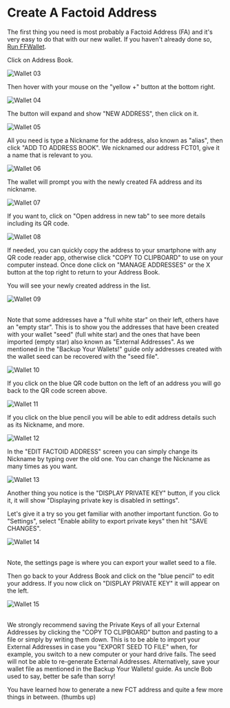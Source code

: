 # Create A Factoid Address

The first thing you need is most probably a Factoid Address (FA) and it's very easy to do that with our new wallet.
If you haven't already done so, [Run FFWallet](#create-a-factoid-address).

Click on Address Book.

![Wallet 03](images/wallet_022.png)

Then hover with your mouse on the "yellow +" button at the bottom right.

![Wallet 04](images/wallet_023.png)

The button will expand and show "NEW ADDRESS", then click on it.

![Wallet 05](images/wallet_024.png)
 
All you need is type a Nickname for the address, also known as "alias", then click "ADD TO ADDRESS BOOK".
We nicknamed our address FCT01, give it a name that is relevant to you.

![Wallet 06](images/wallet_025.png)

The wallet will prompt you with the newly created FA address and its nickname.
 
![Wallet 07](images/wallet_026.png)

If you want to, click on "Open address in new tab" to see more details including its QR code.

![Wallet 08](images/wallet_027.png) 

If needed, you can quickly copy the address to your smartphone with any QR code reader app, otherwise click "COPY TO CLIPBOARD" to use on your computer instead. Once done click on "MANAGE ADDRESSES" or the X button at the top right to return to your Address Book.

You will see your newly created address in the list.

![Wallet 09](images/wallet_028.png)

<aside class="warning"><br>
Note that some addresses have a "full white star" on their left, others have an "empty star".
This is to show you the addresses that have been created with your wallet "seed" (full white star) and the ones that have been imported (empty star) also known as "External Addresses".
As we mentioned in the "Backup Your Wallets!" guide only addresses created with the wallet seed can be recovered with the "seed file".
</aside>

![Wallet 10](images/wallet_029.png)

If you click on the blue QR code button on the left of an address you will go back to the QR code screen above.

![Wallet 11](images/wallet_030.png) 

If you click on the blue pencil you will be able to edit address details such as its Nickname, and more.

![Wallet 12](images/wallet_031.png)

In the "EDIT FACTOID ADDRESS" screen you can simply change its Nickname by typing over the old one.
You can change the Nickname as many times as you want.
  
![Wallet 13](images/wallet_032.png)

Another thing you notice is the "DISPLAY PRIVATE KEY" button, if you click it, it will show "Displaying private key is disabled in settings".

Let's give it a try so you get familiar with another important function. Go to "Settings", select "Enable ability to export private keys" then hit "SAVE CHANGES".
 
![Wallet 14](images/wallet_033.png)

<aside class="success"><br>
Note, the settings page is where you can export your wallet seed to a file.
</aside>

Then go back to your Address Book and click on the "blue pencil" to edit your address. 
If you now click on "DISPLAY PRIVATE KEY" it will appear on the left. 

![Wallet 15](images/wallet_034.png)

<aside class="warning"><br> 
We strongly recommend saving the Private Keys of all your External Addresses by clicking the "COPY TO CLIPBOARD" button and pasting to a file or simply by writing them down.
This is to be able to import your External Addresses in case you "EXPORT SEED TO FILE" when, for example, you switch to a new computer or your hard drive fails.
The seed will not be able to re-generate External Addresses.
Alternatively, save your wallet file as mentioned in the Backup Your Wallets! guide.
As uncle Bob used to say, better be safe than sorry! 
</aside>

You have learned how to generate a new FCT address and quite a few more things in between. (thumbs up)

